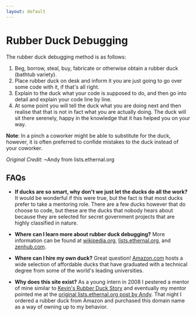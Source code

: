 ```yaml
---
layout: default
---
```


# Rubber Duck Debugging

The rubber duck debugging method is as follows:

1. Beg, borrow, steal, buy, fabricate or otherwise obtain a rubber duck (bathtub variety).
2. Place rubber duck on desk and inform it you are just going to go over some code with it, if that's all right.
3. Explain to the duck what your code is supposed to do, and then go into detail and explain your code line by line.
4. At some point you will tell the duck what you are doing next and then realise that that is not in fact what you are actually doing. The duck will sit there serenely, happy in the knowledge that it has helped you on your way.

**Note**: In a pinch a coworker might be able to substitute for the duck, however, it is often preferred to confide mistakes to the duck instead of your coworker.

*Original Credit*: ~Andy from lists.ethernal.org

## FAQs
- **If ducks are so smart, why don't we just let the ducks do all the work?**
It would be wonderful if this were true, but the fact is that most ducks prefer to take a mentoring role. There are a few ducks however that do choose to code, but these are the ducks that nobody hears about because they are selected for secret government projects that are highly classified in nature.

- **Where can I learn more about rubber duck debugging?**
More information can be found at [wikipedia.org](http://en.wikipedia.org/wiki/Rubber_duck_debugging), [lists.ethernal.org](http://lists.ethernal.org/oldarchives/cantlug-0211/msg00174.html), and [zenhub.com](https://www.zenhub.com/blog/why-rubber-duck-debugging-is-the-best-way-to-debug-your-code/).

- **Where can I hire my own duck?**
Great question! [Amazon.com](https://www.amazon.com/s/ref=nb_sb_noss?url=search-alias%3Daps&field-keywords=rubber+duck) hosts a wide selection of affordable ducks that have graduated with a technical degree from some of the world's leading universities.

- **Why does this site exist?**
As a young intern in 2008 I pestered a mentor of mine similar to [Kevin's Rubber Duck Story](https://www.youtube.com/watch?v=huOPVqztPdc) and eventually my mentor pointed me at the [original lists.ethernal.org post by Andy](http://lists.ethernal.org/oldarchives/cantlug-0211/msg00174.html). That night I ordered a rubber duck from Amazon and purchased this domain name as a way of owning up to my behavior.